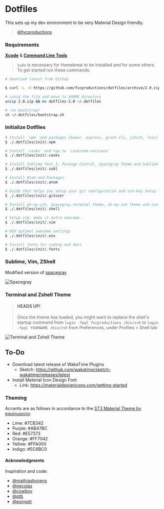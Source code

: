 # Dotfiles

This sets up my dev environment to be very Material Design friendly.

> [@fvcproductions](http://twitter.com/fvcproductions)

### Requirements

**[Xcode](https://developer.apple.com/xcode/)** &amp; **[Command Line Tools](https://developer.apple.com/downloads)**

> `sudo` is necessary for Homebrew to be installed and for some others. To get started run these commands:

```bash
# download latest from Github

$ curl -L -O https://github.com/fvcproductions/dotfiles/archive/2.0.zip

# unzip the file and move to $HOME directory
unzip 2.0.zip && mv dotfiles-2.0 ~/.dotfiles

# run bootstrap!
sh ~/.dotfiles/bootstrap.sh
```

### Initialize Dotfiles

```bash
# Install `npm` and packages [bower, express, grunt-cli, jshint, less]
$ ./.dotfiles/init/.npm

# Install `casks` and tap to `caskroom-versions`
$ ./.dotfiles/init/.casks

# Install Sublime Text 3, Package Control, Spacegray Theme and Sublime Text Packages
$ ./.dotfiles/init/.subl

# Install Atom and Packages
$ ./.dotfiles/init/.atom

# Guide that helps you setup your git configuration and ssh-key setup for Github and Bitbucket
$ ./.dotfiles/init/.gituser

# Install oh-my-zsh, Spacegray.terminal theme, oh-my-zsh theme and configs
$ ./.dotfiles/init/.shell

# Setup vim, make it extra awesome..
$ ./.dotfiles/init/.vim

# OSX optimal awesome settings
$ ./.dotfiles/init/.osx

# Install fonts for coding and docs
$ ./.dotfiles/init/.fonts
```

### Sublime, Vim, ZShell

Modified version of [spacegray](http://github.com/kkga/spacegray.git)

![Spacegray](http://i.imgur.com/ejGME1z.png)

### Terminal and Zshell Theme

> #### HEADS UP!
> Once the theme has loaded, you might want to replace the shell's startup command
> from `login -fpql fvcproductions /bin/zsh` to `login -fpql YOURNAME /bin/zsh`
> from Preferences, under Profiles > Shell tab

![Terminal and Zshell Theme](http://i.imgur.com/Wc9hZiw.png)

## To-Do

- Download latest release of WakaTime Plugins
    + Sketch: https://github.com/wakatime/sketch-wakatime/releases/latest
- Install Material Icon Design Font
    + Link: https://materialdesignicons.com/getting-started

### Theming

Accents are as follows in accordance to the [ST3 Material Theme by equinusocio](https://github.com/equinusocio/material-theme):

- Lime: #7CB342
- Purple: #AB47BC
- Red: #E57373
- Orange: #FF7042
- Yellow: #FFA000
- Indigo: #5C6BC0

#### Acknowledgments

Inspiration and code:

  - [@mathiasbynens](https://github.com/mathiasbynens/dotfiles)
  - [@necolas](https://github.com/necolas/dotfiles)
  - [@cowboy](https://twitter.com/cowboy/dotfiles/)
  - [@ptb](https://github.com/ptb/Mac-OS-X-Lion-Setup)
  - [@pongstr](https://twitter.com/pongstr)
